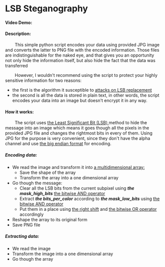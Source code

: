# LSB Steganography 
#### Video Demo:  <URL HERE>
#### Description:
&nbsp; &nbsp; &nbsp; &nbsp;  This simple python script encodes your data using provided JPG image and converts the latter to PNG file with the encoded information. Those files are indistinguishable for the naked eye, and that gives you an opportunity not only hide the information itself, but also hide the fact that the data was transferred

&nbsp; &nbsp; &nbsp; &nbsp;  However, I wouldn't recommend using the script to protect your highly sensitive information for two reasons:
- the first is the algorithm it susceptible to <a href="https://daniellerch.me/stego/aletheia/lsbr-attack-en/">attacks on LSB replacement</a>
- the second is all the data is stored in plain text, in other words, the script encodes your data into an image but doesn't encrypt it in any way.

#### How it works:
&nbsp; &nbsp; &nbsp; &nbsp;  The script uses <a href="https://en.wikipedia.org/wiki/Bit_numbering#:~:text=In%20computing%2C%20the%20least%20significant,place%20of%20the%20binary%20integer.">the Least Significant Bit (LSB) </a> method to hide the message into an image which means it goes though all the pixels in the provided JPG file and changes the rightmost bits in every of them. Using JPG for the purpose is very convenient, since they don't have the alpha channel and use <a href="https://en.wikipedia.org/wiki/Endianness#:~:text=A%20big%2Dendian%20system%20stores,byte%20at%20the%20smallest%20address.">the big endian format</a> for encoding. 
 
##### Encoding data:
- We read the image  and transform it into <a href="https://www.mathworks.com/help/matlab/math/multidimensional-arrays.html">a multidimensional array:</a> 
	- Save the shape of the array
	- Transform the array into a one dimensional array
- Go though the message:
	- Clear all the LSB bits from the current subpixel using ***the mask_high_bits***  <a href="https://realpython.com/python-bitwise-operators/#bitwise-and">the bitwise AND operator</a>
	-  Extract ***the bits_per_color*** according to  ***the mask_low_bits*** using <a href="https://realpython.com/python-bitwise-operators/#bitwise-and">the bitwise AND operator</a>
	- Put them in a place using <a href="https://realpython.com/python-bitwise-operators/#right-shift">the right shift</a> and <a href="https://realpython.com/python-bitwise-operators/#bitwise-or">the bitwise OR operator</a> accordingly
- Reshape the array to its original form
- Save PNG file

##### Extracting data:
- We read the image  
- Transform the image into a one dimensional array
- Go though the array




